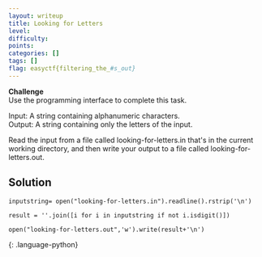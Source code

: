 ```yaml
---
layout: writeup
title: Looking for Letters
level: 
difficulty: 
points: 
categories: []
tags: []
flag: easyctf{filtering_the_#s_out}
---
```

**Challenge**  
Use the programming interface to complete this task.

Input: A string containing alphanumeric characters.  
Output: A string containing only the letters of the input.

Read the input from a file called looking-for-letters.in that's in the
current working directory, and then write your output to a file called
looking-for-letters.out.

## Solution

    inputstring= open("looking-for-letters.in").readline().rstrip('\n')
    
    result = ''.join([i for i in inputstring if not i.isdigit()])
    
    open("looking-for-letters.out",'w').write(result+'\n')
{: .language-python}

